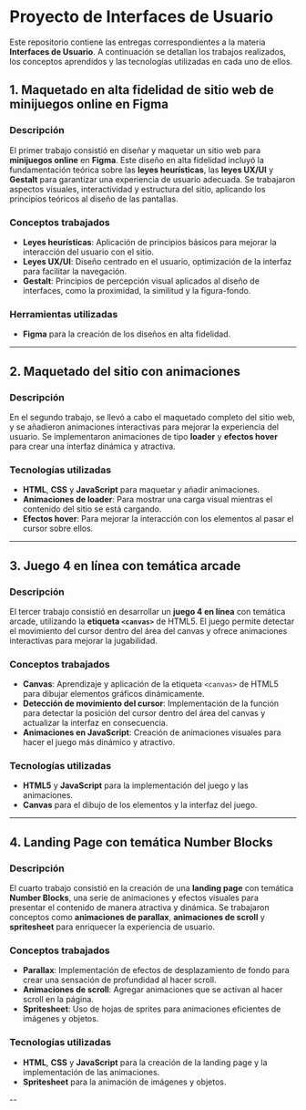 # Proyecto de Interfaces de Usuario

Este repositorio contiene las entregas correspondientes a la materia **Interfaces de Usuario**. A continuación se detallan los trabajos realizados, los conceptos aprendidos y las tecnologías utilizadas en cada uno de ellos.

## 1. Maquetado en alta fidelidad de sitio web de minijuegos online en Figma

### Descripción
El primer trabajo consistió en diseñar y maquetar un sitio web para **minijuegos online** en **Figma**. Este diseño en alta fidelidad incluyó la fundamentación teórica sobre las **leyes heurísticas**, las **leyes UX/UI** y **Gestalt** para garantizar una experiencia de usuario adecuada. Se trabajaron aspectos visuales, interactividad y estructura del sitio, aplicando los principios teóricos al diseño de las pantallas.

### Conceptos trabajados
- **Leyes heurísticas**: Aplicación de principios básicos para mejorar la interacción del usuario con el sitio.
- **Leyes UX/UI**: Diseño centrado en el usuario, optimización de la interfaz para facilitar la navegación.
- **Gestalt**: Principios de percepción visual aplicados al diseño de interfaces, como la proximidad, la similitud y la figura-fondo.

### Herramientas utilizadas
- **Figma** para la creación de los diseños en alta fidelidad.


---

## 2. Maquetado del sitio con animaciones

### Descripción
En el segundo trabajo, se llevó a cabo el maquetado completo del sitio web, y se añadieron animaciones interactivas para mejorar la experiencia del usuario. Se implementaron animaciones de tipo **loader** y **efectos hover** para crear una interfaz dinámica y atractiva.

### Tecnologías utilizadas
- **HTML**, **CSS** y **JavaScript** para maquetar y añadir animaciones.
- **Animaciones de loader**: Para mostrar una carga visual mientras el contenido del sitio se está cargando.
- **Efectos hover**: Para mejorar la interacción con los elementos al pasar el cursor sobre ellos.

---

## 3. Juego 4 en línea con temática arcade

### Descripción
El tercer trabajo consistió en desarrollar un **juego 4 en línea** con temática arcade, utilizando la **etiqueta `<canvas>`** de HTML5. El juego permite detectar el movimiento del cursor dentro del área del canvas y ofrece animaciones interactivas para mejorar la jugabilidad.

### Conceptos trabajados
- **Canvas**: Aprendizaje y aplicación de la etiqueta `<canvas>` de HTML5 para dibujar elementos gráficos dinámicamente.
- **Detección de movimiento del cursor**: Implementación de la función para detectar la posición del cursor dentro del área del canvas y actualizar la interfaz en consecuencia.
- **Animaciones en JavaScript**: Creación de animaciones visuales para hacer el juego más dinámico y atractivo.

### Tecnologías utilizadas
- **HTML5** y **JavaScript** para la implementación del juego y las animaciones.
- **Canvas** para el dibujo de los elementos y la interfaz del juego.

---

## 4. Landing Page con temática Number Blocks

### Descripción
El cuarto trabajo consistió en la creación de una **landing page** con temática **Number Blocks**, una serie de animaciones y efectos visuales para presentar el contenido de manera atractiva y dinámica. Se trabajaron conceptos como **animaciones de parallax**, **animaciones de scroll** y **spritesheet** para enriquecer la experiencia de usuario.

### Conceptos trabajados
- **Parallax**: Implementación de efectos de desplazamiento de fondo para crear una sensación de profundidad al hacer scroll.
- **Animaciones de scroll**: Agregar animaciones que se activan al hacer scroll en la página.
- **Spritesheet**: Uso de hojas de sprites para animaciones eficientes de imágenes y objetos.

### Tecnologías utilizadas
- **HTML**, **CSS** y **JavaScript** para la creación de la landing page y la implementación de las animaciones.
- **Spritesheet** para la animación de imágenes y objetos.

--
